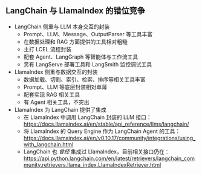 ## LangChain 与 LlamaIndex 的错位竞争

- LangChain 侧重与 LLM 本身交互的封装
  - Prompt、LLM、Message、OutputParser 等工具丰富
  - 在数据处理和 RAG 方面提供的工具相对粗糙
  - 主打 LCEL 流程封装
  - 配套 Agent、LangGraph 等智能体与工作流工具
  - 另有 LangServe 部署工具和 LangSmith 监控调试工具
- LlamaIndex 侧重与数据交互的封装
  - 数据加载、切割、索引、检索、排序等相关工具丰富
  - Prompt、LLM 等底层封装相对单薄
  - 配套实现 RAG 相关工具
  - 有 Agent 相关工具，不突出
- LlamaIndex 为 LangChain 提供了集成
  - 在 LlamaIndex 中调用 LangChain 封装的 LLM 接口：https://docs.llamaindex.ai/en/stable/api_reference/llms/langchain/
  - 将 LlamaIndex 的 Query Engine 作为 LangChain Agent 的工具：https://docs.llamaindex.ai/en/v0.10.17/community/integrations/using_with_langchain.html
  - LangChain 也 _曾经_ 集成过 LlamaIndex，目前相关接口仍在：https://api.python.langchain.com/en/latest/retrievers/langchain_community.retrievers.llama_index.LlamaIndexRetriever.html

